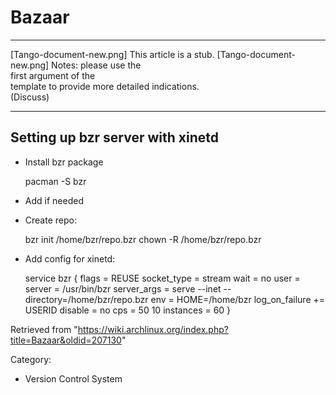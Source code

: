 Bazaar
======

  ------------------------ ------------------------ ------------------------
  [Tango-document-new.png] This article is a stub.  [Tango-document-new.png]
                           Notes: please use the    
                           first argument of the    
                           template to provide more 
                           detailed indications.    
                           (Discuss)                
  ------------------------ ------------------------ ------------------------

Setting up bzr server with xinetd
---------------------------------

-   Install bzr package

     pacman -S bzr

-   Add <bzr-user> if needed
-   Create repo:

     bzr init /home/bzr/repo.bzr
     chown -R <bzr-user> /home/bzr/repo.bzr

-   Add config for xinetd:

    service bzr
    {
    	flags			= REUSE
    	socket_type		= stream
    	wait			= no
    	user			= <bzr-user>
    	server			= /usr/bin/bzr
    	server_args		= serve --inet --directory=/home/bzr/repo.bzr
    	env			= HOME=/home/bzr
    	log_on_failure		+= USERID
    	disable			= no
    	cps			= 50 10
    	instances		= 60
    }

Retrieved from
"https://wiki.archlinux.org/index.php?title=Bazaar&oldid=207130"

Category:

-   Version Control System

